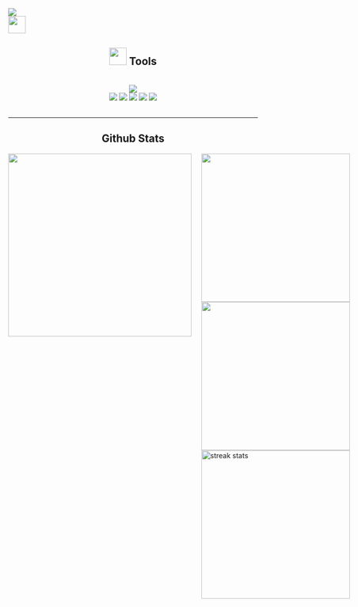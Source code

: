 <div class="container">
  <div class="text">
    <img src="https://readme-typing-svg.herokuapp.com/?font=Righteous&size=35&animate=true&vCenter=true&width=500&height=70&duration=4000&lines=Hi+There!;">
  </div>

  <img src="https://user-images.githubusercontent.com/1303154/88677602-1635ba80-d120-11ea-84d8-d263ba5fc3c0.gif" width="35px" height="35px" />
</div>

<h2 align="center"> <img src="https://media.giphy.com/media/VgCDAzcKvsR6OM0uWg/giphy.gif" width="35"> Tools </h2>
<br/>
<div align="center">
    <img src="https://skillicons.dev/icons?i=windows,vscode,github,py,mysql,sklearn,postgres,git" />
    <br/>
    <img src="https://img.shields.io/badge/numpy-%23013243.svg?style=for-the-badge&logo=numpy&logoColor=white" />
    <img src="https://img.shields.io/badge/pandas-%23150458.svg?style=for-the-badge&logo=pandas&logoColor=white" />
    <img src="https://img.shields.io/badge/jupyter-F37626.svg?style=for-the-badge&logo=jupyter&logoColor=white" />
    <img src="https://img.shields.io/badge/matplotlib-%23e69f00.svg?style=for-the-badge&logo=matplotlib&logoColor=white" />
    <img src="https://img.shields.io/badge/Seaborn-%23e69f00.svg?style=for-the-badge&logo=seaborn&logoColor=white" />
</div>
<br/>
<hr/>

<h2 align="center"> Github Stats </h2>

<div style="display: flex;">
    <img width=370 src="https://github-contribution-stats.vercel.app/api/?username=NiceCats&theme=onedark">
    <div style="display: flex; flex-direction: column; margin-left: 20px">
        <img width=300 src="https://github-readme-stats.vercel.app/api?username=NiceCats&show_icons=true&rank_icon=github&border_radius=10&include_all_commits=true&count_private=true&theme=codeSTACKr" />
        <img width=300 src="https://github-readme-stats.vercel.app/api/top-langs/?username=NiceCats&count_private=true&layout=compact" width="300"/>
        <img width=300 src="https://github-readme-streak-stats-salesp07.vercel.app/?user=salesp07&count_private=true&theme=react&border_radius=10" alt="streak stats"/>
    </div>
</div>

